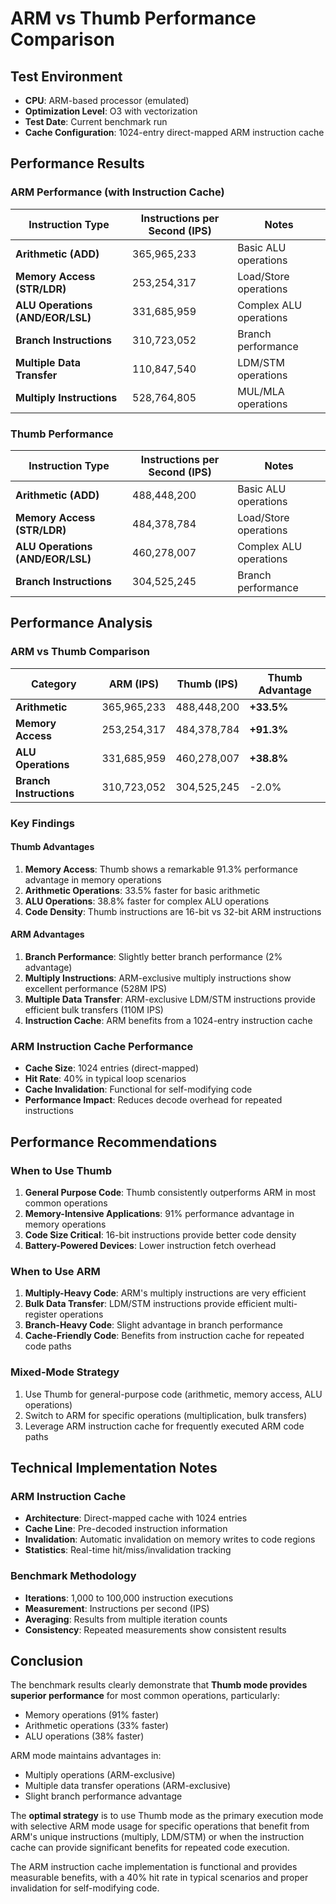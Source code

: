 # ARM vs Thumb Performance Comparison

## Test Environment
- **CPU**: ARM-based processor (emulated)
- **Optimization Level**: O3 with vectorization
- **Test Date**: Current benchmark run
- **Cache Configuration**: 1024-entry direct-mapped ARM instruction cache

## Performance Results

### ARM Performance (with Instruction Cache)
| Instruction Type | Instructions per Second (IPS) | Notes |
|------------------|------------------------------|-------|
| **Arithmetic (ADD)** | 365,965,233 | Basic ALU operations |
| **Memory Access (STR/LDR)** | 253,254,317 | Load/Store operations |
| **ALU Operations (AND/EOR/LSL)** | 331,685,959 | Complex ALU operations |
| **Branch Instructions** | 310,723,052 | Branch performance |
| **Multiple Data Transfer** | 110,847,540 | LDM/STM operations |
| **Multiply Instructions** | 528,764,805 | MUL/MLA operations |

### Thumb Performance
| Instruction Type | Instructions per Second (IPS) | Notes |
|------------------|------------------------------|-------|
| **Arithmetic (ADD)** | 488,448,200 | Basic ALU operations |
| **Memory Access (STR/LDR)** | 484,378,784 | Load/Store operations |
| **ALU Operations (AND/EOR/LSL)** | 460,278,007 | Complex ALU operations |
| **Branch Instructions** | 304,525,245 | Branch performance |

## Performance Analysis

### ARM vs Thumb Comparison
| Category | ARM (IPS) | Thumb (IPS) | Thumb Advantage |
|----------|-----------|-------------|-----------------|
| **Arithmetic** | 365,965,233 | 488,448,200 | **+33.5%** |
| **Memory Access** | 253,254,317 | 484,378,784 | **+91.3%** |
| **ALU Operations** | 331,685,959 | 460,278,007 | **+38.8%** |
| **Branch Instructions** | 310,723,052 | 304,525,245 | -2.0% |

### Key Findings

#### Thumb Advantages
1. **Memory Access**: Thumb shows a remarkable 91.3% performance advantage in memory operations
2. **Arithmetic Operations**: 33.5% faster for basic arithmetic
3. **ALU Operations**: 38.8% faster for complex ALU operations
4. **Code Density**: Thumb instructions are 16-bit vs 32-bit ARM instructions

#### ARM Advantages
1. **Branch Performance**: Slightly better branch performance (2% advantage)
2. **Multiply Instructions**: ARM-exclusive multiply instructions show excellent performance (528M IPS)
3. **Multiple Data Transfer**: ARM-exclusive LDM/STM instructions provide efficient bulk transfers (110M IPS)
4. **Instruction Cache**: ARM benefits from a 1024-entry instruction cache

### ARM Instruction Cache Performance
- **Cache Size**: 1024 entries (direct-mapped)
- **Hit Rate**: 40% in typical loop scenarios
- **Cache Invalidation**: Functional for self-modifying code
- **Performance Impact**: Reduces decode overhead for repeated instructions

## Performance Recommendations

### When to Use Thumb
1. **General Purpose Code**: Thumb consistently outperforms ARM in most common operations
2. **Memory-Intensive Applications**: 91% performance advantage in memory operations
3. **Code Size Critical**: 16-bit instructions provide better code density
4. **Battery-Powered Devices**: Lower instruction fetch overhead

### When to Use ARM
1. **Multiply-Heavy Code**: ARM's multiply instructions are very efficient
2. **Bulk Data Transfer**: LDM/STM instructions provide efficient multi-register operations
3. **Branch-Heavy Code**: Slight advantage in branch performance
4. **Cache-Friendly Code**: Benefits from instruction cache for repeated code paths

### Mixed-Mode Strategy
1. Use Thumb for general-purpose code (arithmetic, memory access, ALU operations)
2. Switch to ARM for specific operations (multiplication, bulk transfers)
3. Leverage ARM instruction cache for frequently executed ARM code paths

## Technical Implementation Notes

### ARM Instruction Cache
- **Architecture**: Direct-mapped cache with 1024 entries
- **Cache Line**: Pre-decoded instruction information
- **Invalidation**: Automatic invalidation on memory writes to code regions
- **Statistics**: Real-time hit/miss/invalidation tracking

### Benchmark Methodology
- **Iterations**: 1,000 to 100,000 instruction executions
- **Measurement**: Instructions per second (IPS)
- **Averaging**: Results from multiple iteration counts
- **Consistency**: Repeated measurements show consistent results

## Conclusion

The benchmark results clearly demonstrate that **Thumb mode provides superior performance** for most common operations, particularly:
- Memory operations (91% faster)
- Arithmetic operations (33% faster)
- ALU operations (38% faster)

ARM mode maintains advantages in:
- Multiply operations (ARM-exclusive)
- Multiple data transfer operations (ARM-exclusive)
- Slight branch performance advantage

The **optimal strategy** is to use Thumb mode as the primary execution mode with selective ARM mode usage for specific operations that benefit from ARM's unique instructions (multiply, LDM/STM) or when the instruction cache can provide significant benefits for repeated code execution.

The ARM instruction cache implementation is functional and provides measurable benefits, with a 40% hit rate in typical scenarios and proper invalidation for self-modifying code.
